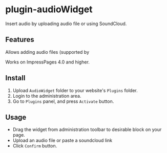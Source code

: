 plugin-audioWidget
==================

Insert audio by uploading audio file or using SoundCloud.

## Features

Allows adding audio files (supported by <audio> tag) and soundcloud audio to a webpage.
Allow to upload multiple audiofiles and change their order.

Works on ImpressPages 4.0 and higher.

## Install

1. Upload `AudioWidget` folder to your website's `Plugins` folder.
2. Login to the administration area.
3. Go to `Plugins` panel, and press `Activate` button.


## Usage

* Drag the widget from administration toolbar to desirable block on your page.
* Upload an audio file or paste a soundcloud link
* Click `Confirm` button.


